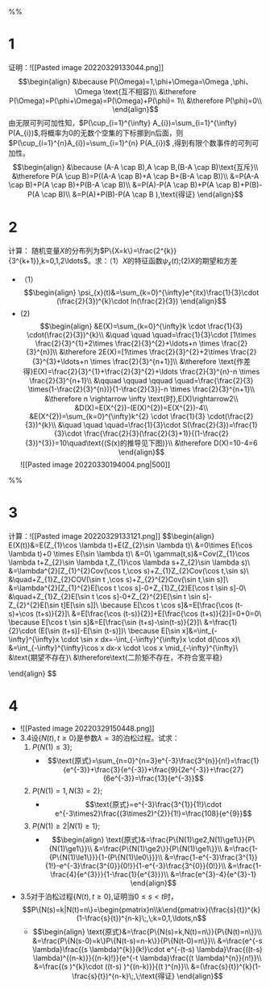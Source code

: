 %%
# 1
证明：![[Pasted image 20220329133044.png]]
$$\begin{align}
&\because P(\Omega)=1,\phi+\Omega=\Omega ,\phi、\Omega \text{互不相容}\\
&\therefore P(\Omega)=P(\phi+\Omega)=P(\Omega)+P(\phi)= 1\\
&\therefore P(\phi)=0\\
\end{align}$$
由无限可列可加性知，$P(\cup_{i=1}^{\infty} A_{i})=\sum_{i=1}^{\infty} P(A_{i})$,将概率为0的无数个空集的下标挪到n后面，则$P(\cup_{i=1}^{n}A_{i})=\sum_{i=1}^{n} P(A_{i})$ ,得到有限个数事件的可列可加性。
$$\begin{align}
&\because (A-A \cap B),A \cap B,(B-A \cap B)\text{互斥}\\
&\therefore P(A \cup B)=P((A-A \cap B)+A \cap B+(B-A \cap B))\\
&=P(A-A \cap B)+P(A \cap B)+P(B-A \cap B)\\
&=P(A)-P(A \cap B)+P(A \cap B)+P(B)-P(A \cap B)\\
&=P(A)+P(B)-P(A \cap B ),\text{得证}
\end{align}$$

# 2
计算：
随机变量$X$的分布列为$P\{X=k\}=\frac{2^{k}}{3^{k+1}},k=0,1,2\ldots$。求：（1）$X$的特征函数$\psi_{x}(t)$;(2)$X$的期望和方差
- （1）$$\begin{align}
\psi_{x}(t)&=\sum_{k=0}^{\infty}e^{itx}\frac{1}{3}\cdot (\frac{2}{3})^{k}\cdot ln(\frac{2}{3})
\end{align}$$
- (2)
$$\begin{align}
&E(X)=\sum_{k=0}^{\infty}k \cdot \frac{1}{3} \cdot(\frac{2}{3})^{k}\\
&\quad \quad \quad=\frac{1}{3}\cdot [1\times \frac{2}{3}^{1}+2\times \frac{2}{3}^{2}+\ldots+n \times \frac{2}{3}^{n}]\\
&\therefore 2E(X)=[1\times \frac{2}{3}^{2}+2\times \frac{2}{3}^{3}+\ldots+n \times \frac{2}{3}^{n+1}]\\
&\therefore \text{作差得}E(X)=\frac{2}{3}^{1}+\frac{2}{3}^{2}+\ldots \frac{2}{3}^{n}-n \times \frac{2}{3}^{n+1}\\
&\qquad \qquad \qquad \quad=\frac{\frac{2}{3} \times(1-\frac{2}{3}^{n})}{1-\frac{2}{3}}-n \times \frac{2}{3}^{n+1}\\
&\therefore n \rightarrow \infty \text{时},E(X)\rightarrow2\\
&D(X)=E(X^{2})-(E(X)^{2})=E(X^{2})-4\\
&E(X^{2})=\sum_{k=0}^{\infty}k^{2} \cdot \frac{1}{3} \cdot(\frac{2}{3})^{k}\\
&\quad \quad \quad=\frac{1}{3}\cdot S(\frac{2}{3})=\frac{1}{3}\cdot \frac{\frac{2}{3}(\frac{2}{3}+1)}{(1-\frac{2}{3})^{3}}=10\quad\text{(S(x)的推导见下图)}\\
&\therefore D(X)=10-4=6
\end{align}$$
![[Pasted image 20220330194004.png|500]]


%%
# 3
计算：![[Pasted image 20220329133121.png]]
$$\begin{align}
E(X(t))&=E(Z_{1}\cos \lambda t)+E(Z_{2}\sin \lambda t)\\
&=0\times E(\cos \lambda t)+0 \times E(\sin \lambda t)\\
&=0\\
\gamma(t,s)&=Cov(Z_{1}\cos \lambda t+Z_{2}\sin \lambda t,Z_{1}\cos \lambda s+Z_{2}\sin \lambda s)\\
&=\lambda^{2}[Z_{1}^{2}Cov(\cos t,\cos s)+Z_{1}Z_{2}Cov(\cos t,\sin s)\\
&\quad+Z_{1}Z_{2}COV(\sin t ,\cos s)+Z_{2}^{2}Cov(\sin t,\sin s)]\\
&=\lambda^{2}[Z_{1}^{2}E[\cos t \cos s]-0+Z_{1}Z_{2}E[\cos  t \sin s]-0\\
&\quad+Z_{1}Z_{2}E[\sin t \cos s]-0+Z_{2}^{2}E[\sin t \sin s]-Z_{2}^{2}E[\sin t]E[\sin s]]\\
\because E[\cos t \cos s]&=E[\frac{\cos (t-s)+\cos (t+s)}{2}]\\
&=E[\frac{\cos (t-s)}{2}]+E[\frac{\cos (t+s)}{2}]=0+0=0\\
\because E[\cos  t \sin s]&=E[\frac{\sin (t+s)-\sin(t-s)}{2}]\\
&=\frac{1}{2}\cdot (E[\sin (t+s)]-E[\sin (t-s)])\\
\because E[\sin x]&=\int_{-\infty}^{\infty}x \cdot \sin x dx=-\int_{-\infty}^{\infty}x \cdot d(\cos x)\\
&=\int_{-\infty}^{\infty}\cos x dx-x \cdot \cos x \mid_{-\infty}^{\infty}\\
&\text{期望不存在}\\
&\therefore\text{二阶矩不存在，不符合宽平稳}

\end{align}
$$

# 4
- ![[Pasted image 20220329150448.png]]
- 3.4设$\{N(t),t \ge0\}$是参数$\lambda=3$的泊松过程。试求：
	1. $P\{N(1)\le3\}$;
		- $$\text{原式}=\sum_{n=0}^{n=3}e^{-3}\frac{3^{n}}{n!}=\frac{1}{e^{-3}}+\frac{3}{e^{-3}}+\frac{9}{2e^{-3}}+\frac{27}{6e^{-3}}=\frac{13}{e^{-3}}$$
	2. $P\{N(1)=1,N(3)=2\}$;
		- $$\text{原式}=e^{-3}\frac{3^{1}}{1!}\cdot e^{-3\times2}\frac{(3\times2)^{2}}{1!}=\frac{108}{e^{9}}$$
	3. $P\{N(1)\ge2|N(1)\ge1\}$;
		- $$\begin{align}
\text{原式}&=\frac{P\{N(1)\ge2,N(1)\ge1\}}{P\{N(1)\ge1\}}\\
&=\frac{P\{N(1)\ge2\}}{P\{N(1)\ge1\}}\\
&=\frac{1-{P\{N(1)\le1\}}}{1-{P\{N(1)\le0\}}}\\
&=\frac{1-e^{-3}\frac{3^{1}}{1!}-e^{-3}\frac{3^{0}}{0!}}{1-e^{-3}\frac{3^{0}}{0!}}\\
&=\frac{1-\frac{4}{e^{3}}}{1-\frac{1}{e^{3}}}\\
&=\frac{e^{3}-4}{e^{3}-1}
\end{align}$$
- 3.5对于泊松过程$\{N(t),t \ge0\}$,证明当$0\le s<t$时，$$P\{N(s)=k|N(t)=n\}=\begin{pmatrix}n\\k\end{pmatrix}(\frac{s}{t})^{k}(1-\frac{s}{t})^{n-k}\;,\;k=0,1,\ldots,n$$
	- $$\begin{align}
\text{原式}&=\frac{P\{N(s)=k,N(t)=n\}}{P\{N(t)=n\}}\\
&=\frac{P\{N(s-0)=k\}P\{N(t-s)=n-k\}}{P\{N(t-0)=n\}}\\
&=\frac{e^{-s \lambda}\frac{(s \lambda)^{k}}{k!}\cdot e^{-(t-s) \lambda}\frac{((t-s) \lambda)^{(n-k)}}{(n-k)!}}{e^{-t \lambda}\frac{(t \lambda)^{n}}{n!}}\\
&=\frac{(s )^{k}\cdot ((t-s) )^{(n-k)}}{(t )^{n}}\\
&=(\frac{s}{t})^{k}(1-\frac{s}{t})^{n-k}\;,\;\text{得证}
\end{align}$$
